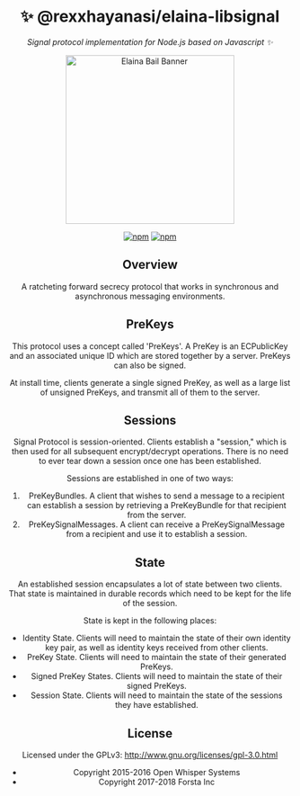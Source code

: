 <div align="center">
  <h1>✨ @rexxhayanasi/elaina-libsignal</h1>
  <p><em>Signal protocol implementation for Node.js based on Javascript ✨</em></p>

  <img src="https://files.catbox.moe/dmz2fn.jpg" width="300" alt="Elaina Bail Banner" />
  
[![npm](https://img.shields.io/npm/v/libsignal.svg)](https://www.npmjs.com/package/@rexxhayanasi/elaina-libsignal)
[![npm](https://img.shields.io/npm/l/@rexxhayanasi/elaina-libsignal.svg)](https://github.com/ForstaLabs/@rexxhayanasi/elaina-libsignal)


Overview
--------
A ratcheting forward secrecy protocol that works in synchronous and
asynchronous messaging environments.


PreKeys
--------
This protocol uses a concept called 'PreKeys'. A PreKey is an ECPublicKey and
an associated unique ID which are stored together by a server. PreKeys can also
be signed.

At install time, clients generate a single signed PreKey, as well as a large
list of unsigned PreKeys, and transmit all of them to the server.


Sessions
--------
Signal Protocol is session-oriented. Clients establish a "session," which is
then used for all subsequent encrypt/decrypt operations. There is no need to
ever tear down a session once one has been established.

Sessions are established in one of two ways:

1. PreKeyBundles. A client that wishes to send a message to a recipient can
   establish a session by retrieving a PreKeyBundle for that recipient from the
   server.
2. PreKeySignalMessages. A client can receive a PreKeySignalMessage from a
   recipient and use it to establish a session.


State
--------
An established session encapsulates a lot of state between two clients. That
state is maintained in durable records which need to be kept for the life of
the session.

State is kept in the following places:

* Identity State. Clients will need to maintain the state of their own identity
  key pair, as well as identity keys received from other clients.
* PreKey State. Clients will need to maintain the state of their generated
  PreKeys.
* Signed PreKey States. Clients will need to maintain the state of their signed
  PreKeys.
* Session State. Clients will need to maintain the state of the sessions they
  have established.


License
--------
Licensed under the GPLv3: http://www.gnu.org/licenses/gpl-3.0.html

* Copyright 2015-2016 Open Whisper Systems
* Copyright 2017-2018 Forsta Inc
